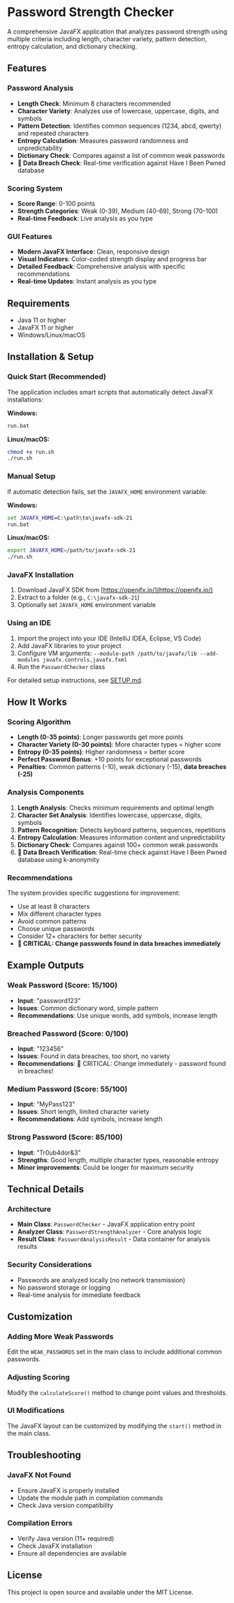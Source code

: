 # Password Strength Checker

A comprehensive JavaFX application that analyzes password strength using multiple criteria including length, character variety, pattern detection, entropy calculation, and dictionary checking.

## Features

### Password Analysis
- **Length Check**: Minimum 8 characters recommended
- **Character Variety**: Analyzes use of lowercase, uppercase, digits, and symbols
- **Pattern Detection**: Identifies common sequences (1234, abcd, qwerty) and repeated characters
- **Entropy Calculation**: Measures password randomness and unpredictability
- **Dictionary Check**: Compares against a list of common weak passwords
- **🚨 Data Breach Check**: Real-time verification against Have I Been Pwned database

### Scoring System
- **Score Range**: 0-100 points
- **Strength Categories**: Weak (0-39), Medium (40-69), Strong (70-100)
- **Real-time Feedback**: Live analysis as you type

### GUI Features
- **Modern JavaFX Interface**: Clean, responsive design
- **Visual Indicators**: Color-coded strength display and progress bar
- **Detailed Feedback**: Comprehensive analysis with specific recommendations
- **Real-time Updates**: Instant analysis as you type

## Requirements

- Java 11 or higher
- JavaFX 11 or higher
- Windows/Linux/macOS

## Installation & Setup

### Quick Start (Recommended)
The application includes smart scripts that automatically detect JavaFX installations:

**Windows:**
```cmd
run.bat
```

**Linux/macOS:**
```bash
chmod +x run.sh
./run.sh
```

### Manual Setup
If automatic detection fails, set the `JAVAFX_HOME` environment variable:

**Windows:**
```cmd
set JAVAFX_HOME=C:\path\to\javafx-sdk-21
run.bat
```

**Linux/macOS:**
```bash
export JAVAFX_HOME=/path/to/javafx-sdk-21
./run.sh
```

### JavaFX Installation
1. Download JavaFX SDK from [https://openjfx.io/](https://openjfx.io/)
2. Extract to a folder (e.g., `C:\javafx-sdk-21`)
3. Optionally set `JAVAFX_HOME` environment variable

### Using an IDE
1. Import the project into your IDE (IntelliJ IDEA, Eclipse, VS Code)
2. Add JavaFX libraries to your project
3. Configure VM arguments: `--module-path /path/to/javafx/lib --add-modules javafx.controls,javafx.fxml`
4. Run the `PasswordChecker` class

For detailed setup instructions, see [SETUP.md](SETUP.md).

## How It Works

### Scoring Algorithm
- **Length (0-35 points)**: Longer passwords get more points
- **Character Variety (0-30 points)**: More character types = higher score
- **Entropy (0-35 points)**: Higher randomness = better score
- **Perfect Password Bonus**: +10 points for exceptional passwords
- **Penalties**: Common patterns (-10), weak dictionary (-15), **data breaches (-25)**

### Analysis Components
1. **Length Analysis**: Checks minimum requirements and optimal length
2. **Character Set Analysis**: Identifies lowercase, uppercase, digits, symbols
3. **Pattern Recognition**: Detects keyboard patterns, sequences, repetitions
4. **Entropy Calculation**: Measures information content and unpredictability
5. **Dictionary Check**: Compares against 100+ common weak passwords
6. **🚨 Data Breach Verification**: Real-time check against Have I Been Pwned database using k-anonymity

### Recommendations
The system provides specific suggestions for improvement:
- Use at least 8 characters
- Mix different character types
- Avoid common patterns
- Choose unique passwords
- Consider 12+ characters for better security
- **🚨 CRITICAL: Change passwords found in data breaches immediately**

## Example Outputs

### Weak Password (Score: 15/100)
- **Input**: "password123"
- **Issues**: Common dictionary word, simple pattern
- **Recommendations**: Use unique words, add symbols, increase length

### Breached Password (Score: 0/100)
- **Input**: "123456"
- **Issues**: Found in data breaches, too short, no variety
- **Recommendations**: 🚨 CRITICAL: Change immediately - password found in breaches!

### Medium Password (Score: 55/100)
- **Input**: "MyPass123"
- **Issues**: Short length, limited character variety
- **Recommendations**: Add symbols, increase length

### Strong Password (Score: 85/100)
- **Input**: "Tr0ub4dor&3"
- **Strengths**: Good length, multiple character types, reasonable entropy
- **Minor improvements**: Could be longer for maximum security

## Technical Details

### Architecture
- **Main Class**: `PasswordChecker` - JavaFX application entry point
- **Analyzer Class**: `PasswordStrengthAnalyzer` - Core analysis logic
- **Result Class**: `PasswordAnalysisResult` - Data container for analysis results

### Security Considerations
- Passwords are analyzed locally (no network transmission)
- No password storage or logging
- Real-time analysis for immediate feedback

## Customization

### Adding More Weak Passwords
Edit the `WEAK_PASSWORDS` set in the main class to include additional common passwords.

### Adjusting Scoring
Modify the `calculateScore()` method to change point values and thresholds.

### UI Modifications
The JavaFX layout can be customized by modifying the `start()` method in the main class.

## Troubleshooting

### JavaFX Not Found
- Ensure JavaFX is properly installed
- Update the module path in compilation commands
- Check Java version compatibility

### Compilation Errors
- Verify Java version (11+ required)
- Check JavaFX installation
- Ensure all dependencies are available

## License

This project is open source and available under the MIT License.
